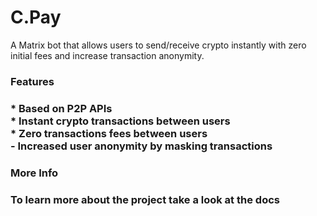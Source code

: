 # C.Pay
A Matrix bot that allows users to send/receive crypto instantly with zero initial fees and increase transaction anonymity. 

<h3>Features<h3>
  * Based on P2P APIs
  <br>
  * Instant crypto transactions between users
  <br>
  * Zero transactions fees between users
  <br>
  - Increased user anonymity by masking transactions
  
<h3>More Info<h3>
  To learn more about the project take a look at the docs
  
  
